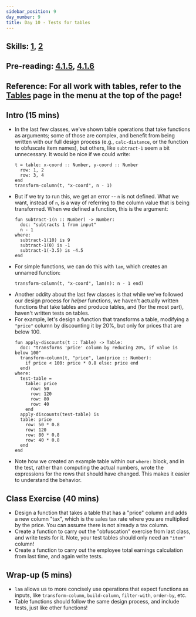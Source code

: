 ```yaml
---
sidebar_position: 9
day_number: 9
title: Day 10 - Tests for tables
---
```


## Skills: [1](/skills/#(1)), [2](/skills/#(2))

## Pre-reading: [4.1.5]({{DCIC_DOMAIN}}/intro-tabular-data.html#(part._.Examples_for_.Table-.Producing_.Functions)), [4.1.6]({{DCIC_DOMAIN}}/intro-tabular-data.html#(part._sec~3alambda-tables))

## Reference: For all work with tables, refer to the [Tables](/tables) page in the menu at the top of the page!

## Intro (15 mins)
- In the last few classes, we've shown table operations that take functions as
  arguments; some of those are complex, and benefit from being written with our
  full design process (e.g., `calc-distance`, or the function to obfuscate item
  names), but others, like `subtract-1` seem a bit unnecessary. It would be nice
  if we could write:
  ```pyret
  t = table: x-coord :: Number, y-coord :: Number
    row: 1, 2
    row: 3, 4
  end
  transform-column(t, "x-coord", n - 1)
  ```
- But if we try to run this, we get an error -- `n` is not defined. What we
  want, instead of `n`, is a way of referring to the column value that is being
  transformed. When we defined a function, this is the argument:
  ```pyret
  fun subtract-1(n :: Number) -> Number:
    doc: "subtracts 1 from input"
    n - 1
  where:
    subtract-1(10) is 9
    subtract-1(0) is -1
    subtract-1(-3.5) is -4.5
  end
  ```
- For simple functions, we can do this with `lam`, which creates an unnamed function:
  ```pyret
  transform-column(t, "x-coord", lam(n): n - 1 end)
  ```  
- Another oddity about the last few classes is that while we've followed our
  design process for _helper_ functions, we haven't actually written functions
  that take tables and produce tables, and (for the most part), haven't written
  tests on tables.
- For example, let's design a function that transforms a table, modifying a
  `"price"` column by discounting it by 20%, but only for prices that are below
  100.
  ```pyret
  fun apply-discounts(t :: Table) -> Table:
    doc: "transforms 'price' column by reducing 20%, if value is below 100"
    transform-column(t, "price", lam(price :: Number): 
      if price < 100: price * 0.8 else: price end
    end)
  where:
    test-table =
      table: price
        row: 50
        row: 120
        row: 80
        row: 40
      end
    apply-discounts(test-table) is
    table: price
      row: 50 * 0.8
      row: 120
      row: 80 * 0.8
      row: 40 * 0.8
    end
  end
  ```
- Note how we created an example table within our `where:` block, and in the
  test, rather than computing the actual numbers, wrote the expressions for the
  rows that should have changed. This makes it easier to understand the behavior. 

## Class Exercise (40 mins)
- Design a function that takes a table that has a "price" column and adds a new
  column "tax", which is the sales tax rate where you are multiplied by the
  price. You can assume there is not already a tax column.
- Create a function to carry out the "obfuscation" exercise from last class, and
  write tests for it. Note, your test tables should only need an `"item"` column!
- Create a function to carry out the employee total earnings calculation from
  last time, and again write tests.

## Wrap-up (5 mins)
- `lam` allows us to more concisely use operations that expect functions as
  inputs, like `transform-column`, `build-column`, `filter-with`, `order-by`,
  etc.
- Table functions should follow the same design process, and include tests, just
  like other functions!
